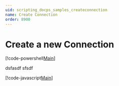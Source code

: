 ```yaml
---
uid: scripting_docps_samples_createconnection
name: Create Connection
order: 8900
---
```


# Create a new Connection

[!code-powershell[Main](./_shared/create-doc.ps1)]

dsfasdf
sfsdf


[!code-javascript[Main](./_shared/create-doc.ps1)]
